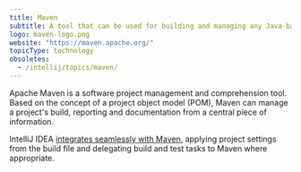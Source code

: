 ```yaml
---
title: Maven
subtitle: A tool that can be used for building and managing any Java-based project.
logo: maven-logo.png
website: "https://maven.apache.org/"
topicType: technology
obsoletes:
  - /intellij/topics/maven/
---
```


Apache Maven is a software project management and comprehension tool. Based on the concept of a project object model (POM), Maven can manage a project's build, reporting and documentation from a central piece of information.

IntelliJ IDEA [integrates seamlessly with Maven](https://www.jetbrains.com/help/idea/maven-support.html), applying project settings from the build file and delegating build and test tasks to Maven where appropriate.
